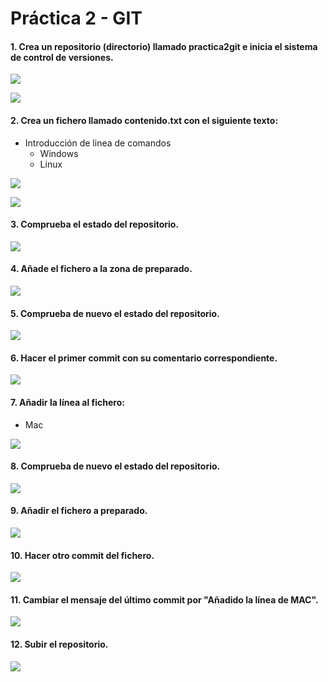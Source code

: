 # Práctica 2 - GIT

#### 1. Crea un repositorio (directorio) llamado practica2git e inicia el sistema de control de versiones.

![](Imagenes/init.PNG)

![](Imagenes/carpeta.PNG)

#### 2. Crea un fichero llamado contenido.txt con el siguiente texto:

- Introducción de linea de comandos
    - Windows
    - Linux
    
![](Imagenes/archivo1.PNG)

![](Imagenes/contenido1.PNG)

#### 3. Comprueba el estado del repositorio.

![](Imagenes/estado1.PNG)

####  4. Añade el fichero a la zona de preparado.

![](Imagenes/add1.PNG)

#### 5. Comprueba de nuevo el estado del repositorio.

![](Imagenes/estado2.PNG)

#### 6. Hacer el primer commit con su comentario correspondiente.

![](Imagenes/commit1.PNG)

#### 7. Añadir la línea al fichero:

- Mac

![](Imagenes/archivo2.PNG)

#### 8. Comprueba de nuevo el estado del repositorio.

![](Imagenes/estado3.PNG)

#### 9. Añadir el fichero a preparado.

![](Imagenes/add2.PNG)


#### 10. Hacer otro commit del fichero.

![](Imagenes/commit2.PNG)

#### 11. Cambiar el mensaje del último commit por "Añadido la línea de MAC".

![](Imagenes/cambiodecommit.PNG)

#### 12. Subir el repositorio.

![](Imagenes/subirelrepositorio.PNG)

